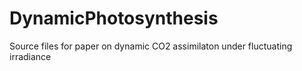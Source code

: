 # DynamicPhotosynthesis
Source files for paper on dynamic CO2 assimilaton under fluctuating irradiance
